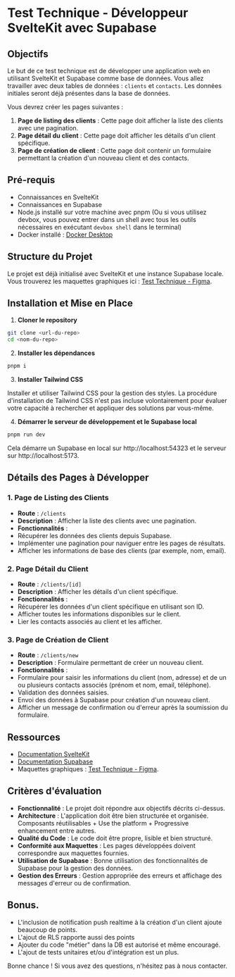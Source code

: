 # Test Technique - Développeur SvelteKit avec Supabase

## Objectifs

Le but de ce test technique est de développer une application web en utilisant SvelteKit et Supabase comme base de données. Vous allez travailler avec deux tables de données : `clients` et `contacts`. Les données initiales seront déjà présentes dans la base de données.

Vous devrez créer les pages suivantes :

1. **Page de listing des clients** : Cette page doit afficher la liste des clients avec une pagination.
2. **Page détail du client** : Cette page doit afficher les détails d'un client spécifique.
3. **Page de création de client** : Cette page doit contenir un formulaire permettant la création d'un nouveau client et des contacts.

## Pré-requis

- Connaissances en SvelteKit
- Connaissances en Supabase
- Node.js installé sur votre machine avec pnpm (Ou si vous utilisez devbox, vous pouvez entrer dans
un shell avec tous les outils nécessaires en exécutant `devbox shell` dans le terminal)
- Docker installé : [Docker Desktop](https://www.docker.com/products/docker-desktop/)

## Structure du Projet

Le projet est déjà initialisé avec SvelteKit et une instance Supabase locale. Vous trouverez les maquettes graphiques ici : [Test Technique - Figma](https://www.figma.com/design/tQVi5LUuPqHsKyRCcacvja/Test-Technique?node-id=0-1&t=P6X9ZMXvIwWntysc-1).

## Installation et Mise en Place

1. **Cloner le repository**

  ```bash
  git clone <url-du-repo>
  cd <nom-du-repo>
  ```

2. **Installer les dépendances**

  ```bash
  pnpm i
  ```

3. **Installer Tailwind CSS**

  Installer et utiliser Tailwind CSS pour la gestion des styles. La procédure d'installation de Tailwind CSS n'est pas incluse volontairement pour évaluer votre capacité à rechercher et appliquer des solutions par vous-même.

4. **Démarrer le serveur de développement et le Supabase local**

  ```bash
  pnpm run dev
  ```

  Cela démarre un Supabase en local sur http://localhost:54323 et le serveur sur http://localhost:5173.

## Détails des Pages à Développer

### 1. Page de Listing des Clients

- **Route** : `/clients`
- **Description** : Afficher la liste des clients avec une pagination.
- **Fonctionnalités** :
 - Récupérer les données des clients depuis Supabase.
 - Implémenter une pagination pour naviguer entre les pages de résultats.
 - Afficher les informations de base des clients (par exemple, nom, email).

### 2. Page Détail du Client

- **Route** : `/clients/[id]`
- **Description** : Afficher les détails d'un client spécifique.
- **Fonctionnalités** :
 - Récupérer les données d'un client spécifique en utilisant son ID.
 - Afficher toutes les informations disponibles sur le client.
 - Lier les contacts associés au client et les afficher.

### 3. Page de Création de Client

- **Route** : `/clients/new`
- **Description** : Formulaire permettant de créer un nouveau client.
- **Fonctionnalités** :
 - Formulaire pour saisir les informations du client (nom, adresse) et de un ou plusieurs contacts associés (prénom et nom, email, téléphone).
 - Validation des données saisies.
 - Envoi des données à Supabase pour création d'un nouveau client.
 - Afficher un message de confirmation ou d'erreur après la soumission du formulaire.


## Ressources

- [Documentation SvelteKit](https://kit.svelte.dev/docs)
- [Documentation Supabase](https://supabase.io/docs)
- Maquettes graphiques : [Test Technique - Figma](https://www.figma.com/design/tQVi5LUuPqHsKyRCcacvja/Test-Technique?node-id=0-1&t=P6X9ZMXvIwWntysc-1).

## Critères d'évaluation

- **Fonctionnalité** : Le projet doit répondre aux objectifs décrits ci-dessus.
- **Architecture** : L'application doit être bien structurée et organisée. Composants
	réutilisables + Use the platform + Progressive enhancement entre autres.
- **Qualité du Code** : Le code doit être propre, lisible et bien structuré.
- **Conformité aux Maquettes** : Les pages développées doivent correspondre aux maquettes fournies.
- **Utilisation de Supabase** : Bonne utilisation des fonctionnalités de Supabase pour la gestion des données.
- **Gestion des Erreurs** : Gestion appropriée des erreurs et affichage des messages d'erreur ou de confirmation.

## Bonus.

- L'inclusion de notification push realtime à la création d'un client ajoute beaucoup de points.
- L'ajout de RLS rapporte aussi des points
- Ajouter du code "métier" dans la DB est autorisé et même encouragé.
- L'ajout de tests unitaires et/ou d'intégration est un plus.

Bonne chance ! Si vous avez des questions, n'hésitez pas à nous contacter.
